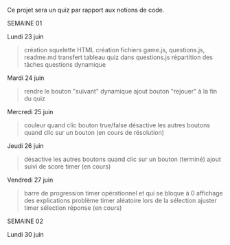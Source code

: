 Ce projet sera un quiz par rapport aux notions de code.


SEMAINE 01


Lundi 23 juin

> création squelette HTML
> création fichiers game.js, questions.js, readme.md
> transfert tableau quiz dans questions.js
> répartition des tâches
> questions dynamique


Mardi 24 juin

> rendre le bouton "suivant" dynamique
> ajout bouton "rejouer" à la fin du quiz


Mercredi 25 juin

> couleur quand clic bouton true/false 
> désactive les autres boutons quand clic sur un bouton (en cours de résolution)


Jeudi 26 juin

> désactive les autres boutons quand clic sur un bouton (terminé)
> ajout suivi de score
> timer (en cours)


Vendredi 27 juin

> barre de progression
> timer opérationnel et qui se bloque à 0
> affichage des explications
> problème timer aléatoire lors de la sélection
> ajuster timer sélection réponse (en cours)


SEMAINE 02


Lundi 30 juin

>
>
>
